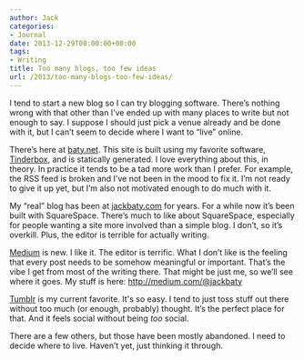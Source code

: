 ```yaml
---
author: Jack
categories:
- Journal
date: 2013-12-29T00:00:00+00:00
tags:
- Writing
title: Too many blogs, too few ideas
url: /2013/too-many-blogs-too-few-ideas/
---
```


I tend to start a new blog so I can try blogging software. There&#x2019;s nothing wrong with that other than I&#x2019;ve ended up with many places to write but not enough to say. I suppose I should just pick a venue already and be done with it, but I can&#x2019;t seem to decide where I want to &#x201c;live&#x201d; online.

There&#x2019;s here at [baty.net][1]. This site is built using my favorite software, [Tinderbox][2], and is statically generated. I love everything about this, in theory. In practice it tends to be a tad more work than I prefer. For example, the RSS feed is broken and I&#x2019;ve not been in the mood to fix it. I&#x2019;m not ready to give it up yet, but I&#x2019;m also not motivated enough to do much with it.

My &#x201c;real&#x201d; blog has been at [jackbaty.com][3] for years. For a while now it&#x2019;s been built with SquareSpace. There&#x2019;s much to like about SquareSpace, especially for people wanting a site more involved than a simple blog. I don&#x2019;t, so it&#x2019;s overkill. Plus, the editor is terrible for actually writing.

[Medium][4] is new. I like it. The editor is terrific. What I don&#x2019;t like is the feeling that every post needs to be somehow meaningful or important. That&#x2019;s the vibe I get from most of the writing there. That might be just me, so we&#x2019;ll see where it goes. My stuff is here: <http://medium.com/@jackbaty>

[Tumblr][5] is my current favorite. It's so easy. I tend to just toss stuff out there without too much (or enough, probably) thought. It&#x2019;s the perfect place for that. And it feels social without being _too_ social.

There are a few others, but those have been mostly abandoned. I need to decide where to live. Haven&#x2019;t yet, just thinking it through.

 [1]: http://baty.net
 [2]: http://www.eastgate.com/Tinderbox/
 [3]: http://jackbaty.com
 [4]: https://medium.com
 [5]: http://jackbaty.tumblr.com